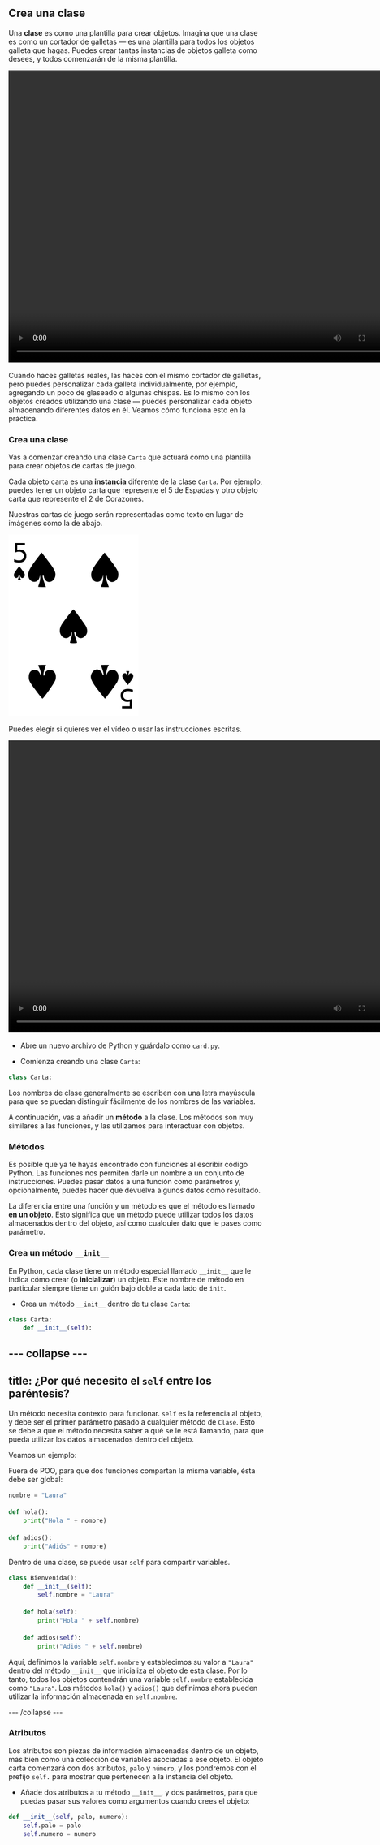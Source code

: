 ## Crea una clase

Una **clase** es como una plantilla para crear objetos. Imagina que una clase es como un cortador de galletas — es una plantilla para todos los objetos galleta que hagas. Puedes crear tantas instancias de objetos galleta como desees, y todos comenzarán de la misma plantilla. 

<video width="768" height="576" controls>
<source src="resources/Cementyourknowledgeofobjects_sd.mp4" type="video/mp4">
Tu navegador no soporta la etiqueta de vídeo, prueba FireFox o Chrome.
</video>

Cuando haces galletas reales, las haces con el mismo cortador de galletas, pero puedes personalizar cada galleta individualmente, por ejemplo, agregando un poco de glaseado o algunas chispas. Es lo mismo con los objetos creados utilizando una clase — puedes personalizar cada objeto almacenando diferentes datos en él. Veamos cómo funciona esto en la práctica.

### Crea una clase

Vas a comenzar creando una clase `Carta` que actuará como una plantilla para crear objetos de cartas de juego.

Cada objeto carta es una **instancia** diferente de la clase `Carta`. Por ejemplo, puedes tener un objeto carta que represente el 5 de Espadas y otro objeto carta que represente el 2 de Corazones.

Nuestras cartas de juego serán representadas como texto en lugar de imágenes como la de abajo.

![Cinco de espadas](images/five-of-spades.png)

Puedes elegir si quieres ver el vídeo o usar las instrucciones escritas.

<video width="768" height="576" controls>
<source src="resources/clip1.mp4" type="video/mp4">
Tu navegador no soporta la etiqueta de vídeo, prueba FireFox o Chrome.
</video>

+ Abre un nuevo archivo de Python y guárdalo como `card.py`.

+ Comienza creando una clase `Carta`:

```python
class Carta:
```

Los nombres de clase generalmente se escriben con una letra mayúscula para que se puedan distinguir fácilmente de los nombres de las variables.

A continuación, vas a añadir un **método** a la clase. Los métodos son muy similares a las funciones, y las utilizamos para interactuar con objetos.

### Métodos

Es posible que ya te hayas encontrado con funciones al escribir código Python. Las funciones nos permiten darle un nombre a un conjunto de instrucciones. Puedes pasar datos a una función como parámetros y, opcionalmente, puedes hacer que devuelva algunos datos como resultado.

La diferencia entre una función y un método es que el método es llamado **en un objeto**. Esto significa que un método puede utilizar todos los datos almacenados dentro del objeto, así como cualquier dato que le pases como parámetro.

### Crea un método `__init__`

En Python, cada clase tiene un método especial llamado `__init__` que le indica cómo crear (o **inicializar**) un objeto. Este nombre de método en particular siempre tiene un guión bajo doble a cada lado de `init`.

+ Crea un método `__init__` dentro de tu clase `Carta`:

```python
class Carta:
    def __init__(self):
```

--- collapse ---
---
title: ¿Por qué necesito el `self` entre los paréntesis?
---

Un método necesita contexto para funcionar. `self` es la referencia al objeto, y debe ser el primer parámetro pasado a cualquier método de `Clase`. Esto se debe a que el método necesita saber a qué se le está llamando, para que pueda utilizar los datos almacenados dentro del objeto.

Veamos un ejemplo:

Fuera de POO, para que dos funciones compartan la misma variable, ésta debe ser global:

```python
nombre = "Laura"

def hola():
    print("Hola " + nombre)

def adios():
    print("Adiós" + nombre)
```

Dentro de una clase, se puede usar `self` para compartir variables.

```python
class Bienvenida():
    def __init__(self):
        self.nombre = "Laura"

    def hola(self):
        print("Hola " + self.nombre)

    def adios(self):
        print("Adiós " + self.nombre)
```

Aquí, definimos la variable `self.nombre` y establecimos su valor a `"Laura"` dentro del método `__init__` que inicializa el objeto de esta clase. Por lo tanto, todos los objetos contendrán una variable `self.nombre` establecida como `"Laura"`. Los métodos `hola()` y `adios()` que definimos ahora pueden utilizar la información almacenada en `self.nombre`.

--- /collapse ---

### Atributos

Los atributos son piezas de información almacenadas dentro de un objeto, más bien como una colección de variables asociadas a ese objeto. El objeto carta comenzará con dos atributos, `palo` y `número`, y los pondremos con el prefijo `self.` para mostrar que pertenecen a la instancia del objeto.

+ Añade dos atributos a tu método `__init__`, y dos parámetros, para que puedas pasar sus valores como argumentos cuando crees el objeto:

```python
def __init__(self, palo, numero):
    self.palo = palo
    self.numero = numero
```
